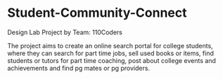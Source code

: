 # Student-Community-Connect
Design Lab Project by Team: 110Coders

The project aims to create an online search portal for college students, where they can search for part time jobs, sell used books or items, find students or tutors for part time coaching, post about college events and achievements and find pg mates or pg providers.



